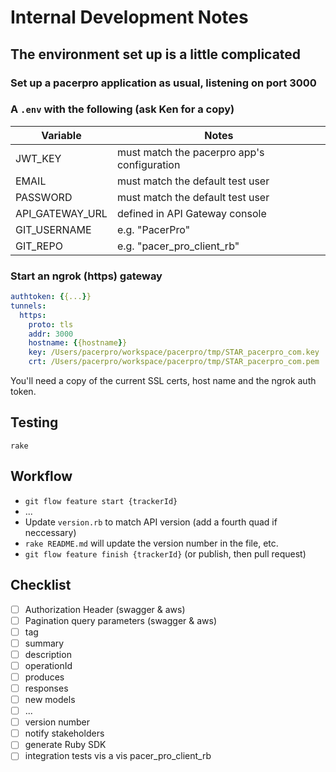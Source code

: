 # Internal Development Notes

## The environment set up is a little complicated

### Set up a pacerpro application as usual, listening on port 3000

### A `.env` with the following (ask Ken for a copy)

| Variable        | Notes                                       |
| --------------- | ------------------------------------------- |
| JWT_KEY         | must match the pacerpro app's configuration |
| EMAIL           | must match the default test user            |
| PASSWORD        | must match the default test user            |
| API_GATEWAY_URL | defined in API Gateway console              |
| GIT_USERNAME    | e.g. "PacerPro"                             |
| GIT_REPO        | e.g. "pacer_pro_client_rb"                  |

### Start an ngrok (https) gateway

```yaml
authtoken: {{...}}
tunnels:
  https:
    proto: tls
    addr: 3000
    hostname: {{hostname}}
    key: /Users/pacerpro/workspace/pacerpro/tmp/STAR_pacerpro_com.key
    crt: /Users/pacerpro/workspace/pacerpro/tmp/STAR_pacerpro_com.pem
```

You'll need a copy of the current SSL certs, host name and the ngrok auth token.

## Testing

`rake`

## Workflow

- `git flow feature start {trackerId}`
- ...
- Update `version.rb` to match API version (add a fourth quad if neccessary)
- `rake README.md` will update the version number in the file, etc.
- `git flow feature finish {trackerId}` (or publish, then pull request)

## Checklist

- [ ] Authorization Header (swagger & aws)
- [ ] Pagination query parameters (swagger & aws)
- [ ] tag
- [ ] summary
- [ ] description
- [ ] operationId
- [ ] produces
- [ ] responses
- [ ] new models
- [ ] ...
- [ ] version number
- [ ] notify stakeholders
- [ ] generate Ruby SDK
- [ ] integration tests vis a vis pacer_pro_client_rb
